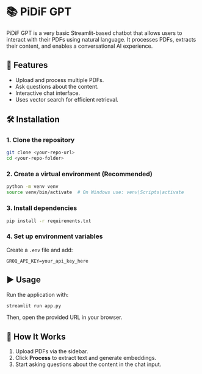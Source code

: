 # 📚 PiDiF GPT

PiDiF GPT is a very basic Streamlit-based chatbot that allows users to interact with their PDFs using natural language. It processes PDFs, extracts their content, and enables a conversational AI experience.&#x20;

## 🚀 Features

- Upload and process multiple PDFs.
- Ask questions about the content.
- Interactive chat interface.
- Uses vector search for efficient retrieval.

## 🛠️ Installation

### 1. Clone the repository

```bash
git clone <your-repo-url>
cd <your-repo-folder>
```

### 2. Create a virtual environment (Recommended)

```bash
python -m venv venv
source venv/bin/activate  # On Windows use: venv\Scripts\activate
```

### 3. Install dependencies

```bash
pip install -r requirements.txt
```

### 4. Set up environment variables

Create a `.env` file and add:

```
GROQ_API_KEY=your_api_key_here
```

## ▶️ Usage

Run the application with:

```bash
streamlit run app.py
```

Then, open the provided URL in your browser.

## 📄 How It Works

1. Upload PDFs via the sidebar.
2. Click **Process** to extract text and generate embeddings.
3. Start asking questions about the content in the chat input.

